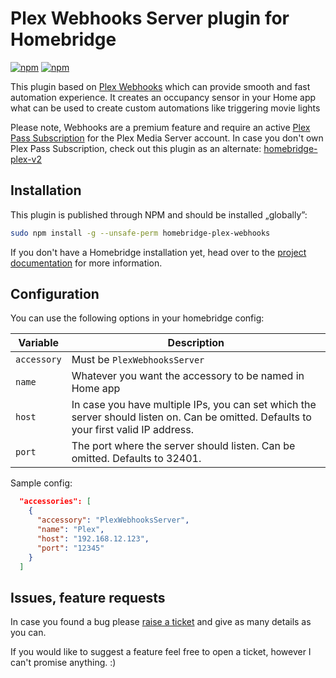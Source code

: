 # Plex Webhooks Server plugin for Homebridge
[![npm](https://img.shields.io/npm/v/homebridge-plex-webhooks.svg)](https://www.npmjs.com/package/homebridge-plex-webhooks)
[![npm](https://img.shields.io/npm/dt/homebridge-plex-webhooks.svg)](https://www.npmjs.com/package/homebridge-plex-webhooks)

This plugin based on [Plex Webhooks](https://support.plex.tv/articles/115002267687-webhooks/) which can provide smooth and fast automation experience. It creates an occupancy sensor in your Home app what can be used to create custom automations like triggering movie lights 

Please note, Webhooks are a premium feature and require an active [Plex Pass Subscription](https://support.plex.tv/articles/categories/intro-to-plex/plex-pass-subscriptions/) for the Plex Media Server account. In case you don't own Plex Pass Subscription, check out this plugin as an alternate: [homebridge-plex-v2](https://github.com/iharosi/homebridge-plex-v2)

## Installation

This plugin is published through NPM and should be installed „globally”:

```bash
sudo npm install -g --unsafe-perm homebridge-plex-webhooks
```

If you don't have a Homebridge installation yet, head over to the [project documentation](https://github.com/homebridge/homebridge) for more information.

## Configuration

You can use the following options in your homebridge config:

Variable | Description
-------- | -----------
`accessory` | Must be `PlexWebhooksServer`
`name` | Whatever you want the accessory to be named in Home app
`host` | In case you have multiple IPs, you can set which the server should listen on. Can be omitted. Defaults to your first valid IP address.
`port` | The port where the server should listen. Can be omitted. Defaults to 32401.

Sample config:

```json
  "accessories": [
    {
      "accessory": "PlexWebhooksServer",
      "name": "Plex",
      "host": "192.168.12.123",
      "port": "12345"
    }
  ]
```

## Issues, feature requests

In case you found a bug please [raise a ticket](https://github.com/iharosi/homebridge-plex-webhooks/issues/new/choose) and give as many details as you can.

If you would like to suggest a feature feel free to open a ticket, however I can't promise anything. :)

